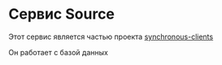 # Сервис Source

Этот сервис является частью проекта  [synchronous-clients](../)

Он работает с базой данных




